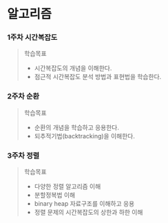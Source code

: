 # 알고리즘

### 1주차 시간복잡도

> 학습목표
>
> - 시간복잡도의 개념을 이해한다.
> - 점근적 시간복잡도 분석 방법과 표현법을 학습한다.

### 2주차 순환

> 학습목표
>
> - 순환의 개념을 학습하고 응용한다.
> - 되추적기법(backtracking)을 이해한다.

### 3주차 정렬

> 학습목표
>
> - 다양한 정렬 알고리즘 이해
> - 분할정복법 이해
> - binary heap 자료구조를 이해하고 응용
> - 정렬 문제의 시간복잡도의 상한과 하한 이해
